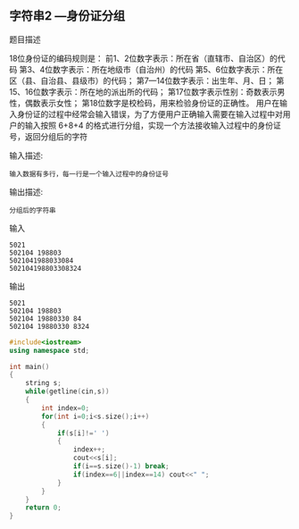 ## 字符串2 —身份证分组

题目描述

18位身份证的编码规则是：
前1、2位数字表示：所在省（直辖市、自治区）的代码
第3、4位数字表示：所在地级市（自治州）的代码
第5、6位数字表示：所在区（县、自治县、县级市）的代码；
第7—14位数字表示：出生年、月、日；
第15、16位数字表示：所在地的派出所的代码；
第17位数字表示性别：奇数表示男性，偶数表示女性；
第18位数字是校检码，用来检验身份证的正确性。
用户在输入身份证的过程中经常会输入错误，为了方便用户正确输入需要在输入过程中对用户的输入按照 6+8+4 的格式进行分组，实现一个方法接收输入过程中的身份证号，返回分组后的字符

输入描述:

```
输入数据有多行，每一行是一个输入过程中的身份证号
```

输出描述:

```
分组后的字符串
```

输入

```
5021
502104 198803
5021041988033084
502104198803308324
```

输出

```
5021
502104 198803
502104 19880330 84
502104 19880330 8324
```

```c++
#include<iostream>
using namespace std;

int main()
{
    string s;
    while(getline(cin,s))
    {
        int index=0;
        for(int i=0;i<s.size();i++)
        {
            if(s[i]!=' ')
            {
                index++;
                cout<<s[i];
                if(i==s.size()-1) break;
                if(index==6||index==14) cout<<" ";
            }
        }
    }
    return 0;
}
```


